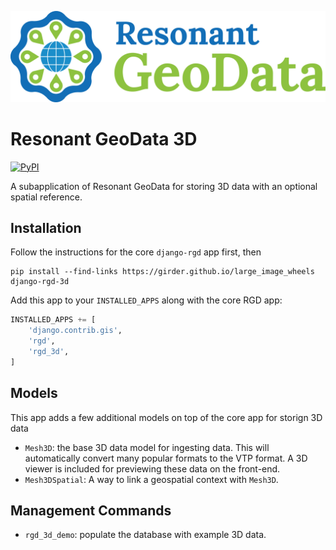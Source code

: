 [![logo](https://raw.githubusercontent.com/ResonantGeoData/ResonantGeoData/main/logos/RGD_Logo.png)](https://github.com/ResonantGeoData/ResonantGeoData/)

# Resonant GeoData 3D

[![PyPI](https://img.shields.io/pypi/v/django-rgd-3d.svg?logo=python&logoColor=white)](https://pypi.org/project/django-rgd-3d/)

A subapplication of Resonant GeoData for storing 3D data with an optional
spatial reference.


## Installation

Follow the instructions for the core `django-rgd` app first, then

```
pip install --find-links https://girder.github.io/large_image_wheels django-rgd-3d
```

Add this app to your `INSTALLED_APPS` along with the core RGD app:

```py
INSTALLED_APPS += [
    'django.contrib.gis',
    'rgd',
    'rgd_3d',
]
```


## Models

This app adds a few additional models on top of the core app for storign 3D data

- `Mesh3D`: the base 3D data model for ingesting data. This will automatically convert many popular formats to the VTP format. A 3D viewer is included for previewing these data on the front-end.
- `Mesh3DSpatial`: A way to link a geospatial context with `Mesh3D`.


## Management Commands

- `rgd_3d_demo`: populate the database with example 3D data.

